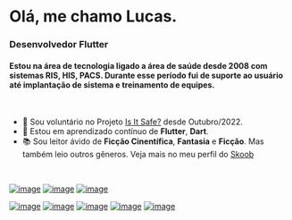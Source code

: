 # Olá, me chamo Lucas.
### Desenvolvedor Flutter

#### Estou na área de tecnologia ligado a área de saúde desde 2008 com sistemas RIS, HIS, PACS. Durante esse período fui de suporte ao usuário até implantação de sistema e treinamento de equipes.

<br>

- 🔭 Sou voluntário no Projeto [Is It Safe?](https://isitsafe.com.br) desde Outubro/2022.
- 🧠 Estou em aprendizado contínuo de **Flutter**, **Dart**.
- 📚 Sou leitor ávido de **Ficção Cinentífica**, **Fantasia** e **Ficção**. Mas também leio outros gêneros. Veja mais no meu perfil do [Skoob](https://www.skoob.com.br/usuario/5912917)

<br>

[![image](https://img.shields.io/badge/LinkedIn-0077B5?style=for-the-badge&logo=linkedin&logoColor=white)](https://linkedin.com/in/lucaspachecoandrade/)
[![image](https://img.shields.io/badge/Instagram-E4405F?style=for-the-badge&logo=instagram&logoColor=white)](https://instagram.com/luc45andrade/)
[![image](https://img.shields.io/badge/Twitter-1DA1F2?style=for-the-badge&logo=twitter&logoColor=white)](https://twitter.com/Luc45Andrade/)

[![image](https://img.shields.io/badge/Flutter-02569B?style=for-the-badge&logo=flutter&logoColor=white)](https://flutter.dev/)
[![image](https://img.shields.io/badge/Dart-0175C2?style=for-the-badge&logo=dart&logoColor=white)](https://dart.dev/)
[![image](https://img.shields.io/badge/GIT-E44C30?style=for-the-badge&logo=git&logoColor=white)](https://git-scm.com/)
[![image](https://img.shields.io/badge/GitHub-100000?style=for-the-badge&logo=github&logoColor=white)](https://github.com/)
[![image](https://img.shields.io/badge/Visual_Studio_Code-0078D4?style=for-the-badge&logo=visual%20studio%20code&logoColor=white)](https://code.visualstudio.com/)
